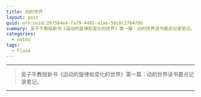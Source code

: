 ```yaml
---
title: 动的世界
layout: post
guid: urn:uuid:207564e4-fa79-4481-a1ae-58c8c2784f8b
summary: 吴子牛教授新书《运动的旋律和变化的世界》第一篇：动的世界读书要点记录笔记。
categories:
  - notes
tags:
  - Fluid
---
```


---
> 吴子牛教授新书《运动的旋律和变化的世界》第一篇：动的世界读书要点记录笔记。
---
